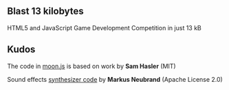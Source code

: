 Blast 13 kilobytes
------------------

HTML5 and JavaScript Game Development Competition in just 13 kB

Kudos
-----

The code in [moon.js][1] is based on work by **Sam Hasler** (MIT)

Sound effects [synthesizer code][2] by **Markus Neubrand** (Apache License 2.0)

[1]: https://github.com/mvasilkov/blastoff/blob/master/scripts/moon.js

[2]: https://github.com/mneubrand/jsfxr
